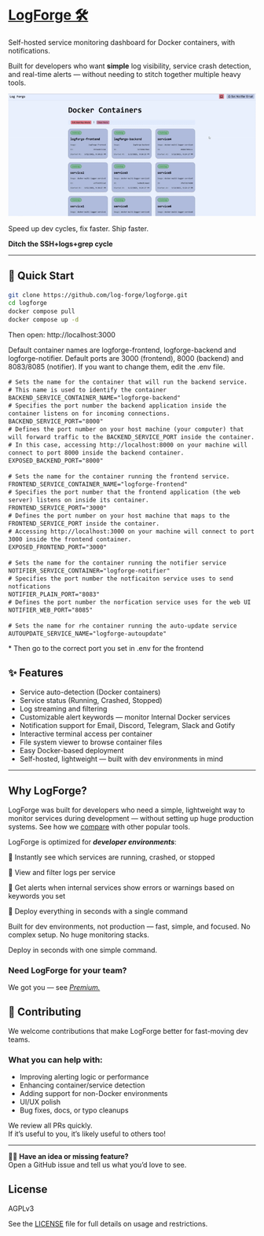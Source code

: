 # [LogForge 🛠️](https://log-forge.github.io/logforgeweb/)

Self-hosted service monitoring dashboard for Docker containers, with notifications.

Built for developers who want **simple** log visibility, service crash detection, and real-time alerts — without needing to stitch together multiple heavy tools.
<p align="center">
  <img src="https://raw.githubusercontent.com/log-forge/logforgeweb/main/assets/logforge-overview.gif" alt="LogForge Overview">
</p>

Speed up dev cycles, fix faster. Ship faster.

**Ditch the SSH+logs+grep cycle**


---

## 🚀 Quick Start

```bash
git clone https://github.com/log-forge/logforge.git
cd logforge
docker compose pull
docker compose up -d
```
Then open: http://localhost:3000

Default container names are logforge-frontend, logforge-backend and logforge-notifier.
Default ports are 3000 (frontend), 8000 (backend) and 8083/8085 (notifier).
If you want to change them, edit the .env file.

```
# Sets the name for the container that will run the backend service.
# This name is used to identify the container
BACKEND_SERVICE_CONTAINER_NAME="logforge-backend"
# Specifies the port number the backend application inside the container listens on for incoming connections.
BACKEND_SERVICE_PORT="8000"
# Defines the port number on your host machine (your computer) that will forward traffic to the BACKEND_SERVICE_PORT inside the container.
# In this case, accessing http://localhost:8000 on your machine will connect to port 8000 inside the backend container.
EXPOSED_BACKEND_PORT="8000"

# Sets the name for the container running the frontend service.
FRONTEND_SERVICE_CONTAINER_NAME="logforge-frontend"
# Specifies the port number that the frontend application (the web server) listens on inside its container.
FRONTEND_SERVICE_PORT="3000"
# Defines the port number on your host machine that maps to the FRONTEND_SERVICE_PORT inside the container.
# Accessing http://localhost:3000 on your machine will connect to port 3000 inside the frontend container.
EXPOSED_FRONTEND_PORT="3000"

# Sets the name for the container running the notifier service
NOTIFIER_SERVICE_CONTAINER="logforge-notifier"
# Specifies the port number the notficaiton service uses to send notfications
NOTIFIER_PLAIN_PORT="8083"
# Defines the port number the norfication service uses for the web UI
NOTIFIER_WEB_PORT="8085"

# Sets the name for rhe container running the auto-update service
AUTOUPDATE_SERVICE_NAME="logforge-autoupdate"
```

\* Then go to the correct port you set in .env for the frontend

## ✨ Features
- Service auto-detection (Docker containers)
- Service status (Running, Crashed, Stopped)
- Log streaming and filtering
- Customizable alert keywords — monitor Internal Docker services
- Notification support for Email, Discord, Telegram, Slack and Gotify
- Interactive terminal access per container
- File system viewer to browse container files
- Easy Docker-based deployment
- Self-hosted, lightweight — built with dev environments in mind

---
## Why LogForge?
LogForge was built for developers who need a simple, lightweight way to monitor services during development — without setting up huge production systems.
See how we [compare](https://log-forge.github.io/logforgeweb/#compare) with other popular tools.

LogForge is optimized for ***developer environments***:

🔹 Instantly see which services are running, crashed, or stopped

🔹 View and filter logs per service

🔹 Get alerts when internal services show errors or warnings based on keywords you set

🔹 Deploy everything in seconds with a single command

Built for dev environments, not production — fast, simple, and focused. No complex setup. No huge monitoring stacks.

Deploy in seconds with one simple command.

### Need LogForge for your team?
We got you  — see *[Premium.](https://log-forge.github.io/logforgeweb/#premium)*

## 🤝 Contributing

We welcome contributions that make LogForge better for fast-moving dev teams.

### What you can help with:
- Improving alerting logic or performance
- Enhancing container/service detection
- Adding support for non-Docker environments
- UI/UX polish
- Bug fixes, docs, or typo cleanups

We review all PRs quickly.  
If it’s useful to you, it’s likely useful to others too!

---

🙋‍♀️ **Have an idea or missing feature?**  
Open a GitHub issue and tell us what you’d love to see.

## License

AGPLv3

See the [LICENSE](./LICENSE) file for full details on usage and restrictions.

